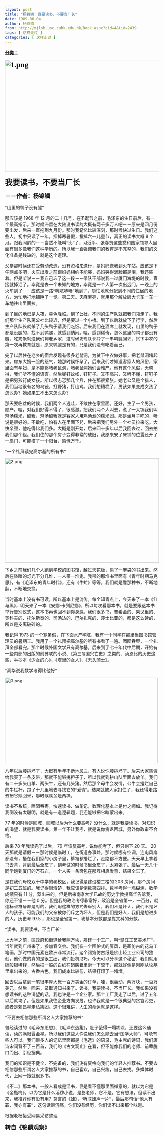 ```yaml
---
layout: post
title: "杨锦鳞：我要读书，不要当厂长"
date: 1989-06-04
author: 杨锦鳞
from: http://mjlsh.usc.cuhk.edu.hk/Book.aspx?cid=4&tid=2439
tags: [ 这样走过 ]
categories: [ 这样走过 ]
---
```


<div style="margin: 15px 10px 10px 0px;">
 <div>
  <span id="ctl00_ContentPlaceHolder1_chapter1_SubjectLabel" style="font-weight:bold;text-decoration:underline;">
   分类：
  </span>
 </div>
 <!--[if gte mso 9]><xml>
 <o:OfficeDocumentSettings>
  <o:AllowPNG/>
 </o:OfficeDocumentSettings>
</xml><![endif]-->
 <!--[if gte mso 9]><xml>
 <w:WordDocument>
  <w:View>Normal</w:View>
  <w:Zoom>0</w:Zoom>
  <w:TrackMoves/>
  <w:TrackFormatting/>
  <w:PunctuationKerning/>
  <w:ValidateAgainstSchemas/>
  <w:SaveIfXMLInvalid>false</w:SaveIfXMLInvalid>
  <w:IgnoreMixedContent>false</w:IgnoreMixedContent>
  <w:AlwaysShowPlaceholderText>false</w:AlwaysShowPlaceholderText>
  <w:DoNotPromoteQF/>
  <w:LidThemeOther>EN-US</w:LidThemeOther>
  <w:LidThemeAsian>JA</w:LidThemeAsian>
  <w:LidThemeComplexScript>X-NONE</w:LidThemeComplexScript>
  <w:Compatibility>
   <w:BreakWrappedTables/>
   <w:SnapToGridInCell/>
   <w:WrapTextWithPunct/>
   <w:UseAsianBreakRules/>
   <w:DontGrowAutofit/>
   <w:SplitPgBreakAndParaMark/>
   <w:EnableOpenTypeKerning/>
   <w:DontFlipMirrorIndents/>
   <w:OverrideTableStyleHps/>
   <w:UseFELayout/>
  </w:Compatibility>
  <m:mathPr>
   <m:mathFont m:val="Cambria Math"/>
   <m:brkBin m:val="before"/>
   <m:brkBinSub m:val="&#45;-"/>
   <m:smallFrac m:val="off"/>
   <m:dispDef/>
   <m:lMargin m:val="0"/>
   <m:rMargin m:val="0"/>
   <m:defJc m:val="centerGroup"/>
   <m:wrapIndent m:val="1440"/>
   <m:intLim m:val="subSup"/>
   <m:naryLim m:val="undOvr"/>
  </m:mathPr></w:WordDocument>
</xml><![endif]-->
 <!--[if gte mso 9]><xml>
 <w:LatentStyles DefLockedState="false" DefUnhideWhenUsed="true"
  DefSemiHidden="true" DefQFormat="false" DefPriority="99"
  LatentStyleCount="276">
  <w:LsdException Locked="false" Priority="0" SemiHidden="false"
   UnhideWhenUsed="false" QFormat="true" Name="Normal"/>
  <w:LsdException Locked="false" Priority="9" SemiHidden="false"
   UnhideWhenUsed="false" QFormat="true" Name="heading 1"/>
  <w:LsdException Locked="false" Priority="9" QFormat="true" Name="heading 2"/>
  <w:LsdException Locked="false" Priority="9" QFormat="true" Name="heading 3"/>
  <w:LsdException Locked="false" Priority="9" QFormat="true" Name="heading 4"/>
  <w:LsdException Locked="false" Priority="9" QFormat="true" Name="heading 5"/>
  <w:LsdException Locked="false" Priority="9" QFormat="true" Name="heading 6"/>
  <w:LsdException Locked="false" Priority="9" QFormat="true" Name="heading 7"/>
  <w:LsdException Locked="false" Priority="9" QFormat="true" Name="heading 8"/>
  <w:LsdException Locked="false" Priority="9" QFormat="true" Name="heading 9"/>
  <w:LsdException Locked="false" Priority="39" Name="toc 1"/>
  <w:LsdException Locked="false" Priority="39" Name="toc 2"/>
  <w:LsdException Locked="false" Priority="39" Name="toc 3"/>
  <w:LsdException Locked="false" Priority="39" Name="toc 4"/>
  <w:LsdException Locked="false" Priority="39" Name="toc 5"/>
  <w:LsdException Locked="false" Priority="39" Name="toc 6"/>
  <w:LsdException Locked="false" Priority="39" Name="toc 7"/>
  <w:LsdException Locked="false" Priority="39" Name="toc 8"/>
  <w:LsdException Locked="false" Priority="39" Name="toc 9"/>
  <w:LsdException Locked="false" Priority="35" QFormat="true" Name="caption"/>
  <w:LsdException Locked="false" Priority="10" SemiHidden="false"
   UnhideWhenUsed="false" QFormat="true" Name="Title"/>
  <w:LsdException Locked="false" Priority="0" Name="Default Paragraph Font"/>
  <w:LsdException Locked="false" Priority="11" SemiHidden="false"
   UnhideWhenUsed="false" QFormat="true" Name="Subtitle"/>
  <w:LsdException Locked="false" Priority="22" SemiHidden="false"
   UnhideWhenUsed="false" QFormat="true" Name="Strong"/>
  <w:LsdException Locked="false" Priority="20" SemiHidden="false"
   UnhideWhenUsed="false" QFormat="true" Name="Emphasis"/>
  <w:LsdException Locked="false" Priority="59" SemiHidden="false"
   UnhideWhenUsed="false" Name="Table Grid"/>
  <w:LsdException Locked="false" UnhideWhenUsed="false" Name="Placeholder Text"/>
  <w:LsdException Locked="false" Priority="1" SemiHidden="false"
   UnhideWhenUsed="false" QFormat="true" Name="No Spacing"/>
  <w:LsdException Locked="false" Priority="60" SemiHidden="false"
   UnhideWhenUsed="false" Name="Light Shading"/>
  <w:LsdException Locked="false" Priority="61" SemiHidden="false"
   UnhideWhenUsed="false" Name="Light List"/>
  <w:LsdException Locked="false" Priority="62" SemiHidden="false"
   UnhideWhenUsed="false" Name="Light Grid"/>
  <w:LsdException Locked="false" Priority="63" SemiHidden="false"
   UnhideWhenUsed="false" Name="Medium Shading 1"/>
  <w:LsdException Locked="false" Priority="64" SemiHidden="false"
   UnhideWhenUsed="false" Name="Medium Shading 2"/>
  <w:LsdException Locked="false" Priority="65" SemiHidden="false"
   UnhideWhenUsed="false" Name="Medium List 1"/>
  <w:LsdException Locked="false" Priority="66" SemiHidden="false"
   UnhideWhenUsed="false" Name="Medium List 2"/>
  <w:LsdException Locked="false" Priority="67" SemiHidden="false"
   UnhideWhenUsed="false" Name="Medium Grid 1"/>
  <w:LsdException Locked="false" Priority="68" SemiHidden="false"
   UnhideWhenUsed="false" Name="Medium Grid 2"/>
  <w:LsdException Locked="false" Priority="69" SemiHidden="false"
   UnhideWhenUsed="false" Name="Medium Grid 3"/>
  <w:LsdException Locked="false" Priority="70" SemiHidden="false"
   UnhideWhenUsed="false" Name="Dark List"/>
  <w:LsdException Locked="false" Priority="71" SemiHidden="false"
   UnhideWhenUsed="false" Name="Colorful Shading"/>
  <w:LsdException Locked="false" Priority="72" SemiHidden="false"
   UnhideWhenUsed="false" Name="Colorful List"/>
  <w:LsdException Locked="false" Priority="73" SemiHidden="false"
   UnhideWhenUsed="false" Name="Colorful Grid"/>
  <w:LsdException Locked="false" Priority="60" SemiHidden="false"
   UnhideWhenUsed="false" Name="Light Shading Accent 1"/>
  <w:LsdException Locked="false" Priority="61" SemiHidden="false"
   UnhideWhenUsed="false" Name="Light List Accent 1"/>
  <w:LsdException Locked="false" Priority="62" SemiHidden="false"
   UnhideWhenUsed="false" Name="Light Grid Accent 1"/>
  <w:LsdException Locked="false" Priority="63" SemiHidden="false"
   UnhideWhenUsed="false" Name="Medium Shading 1 Accent 1"/>
  <w:LsdException Locked="false" Priority="64" SemiHidden="false"
   UnhideWhenUsed="false" Name="Medium Shading 2 Accent 1"/>
  <w:LsdException Locked="false" Priority="65" SemiHidden="false"
   UnhideWhenUsed="false" Name="Medium List 1 Accent 1"/>
  <w:LsdException Locked="false" UnhideWhenUsed="false" Name="Revision"/>
  <w:LsdException Locked="false" Priority="34" SemiHidden="false"
   UnhideWhenUsed="false" QFormat="true" Name="List Paragraph"/>
  <w:LsdException Locked="false" Priority="29" SemiHidden="false"
   UnhideWhenUsed="false" QFormat="true" Name="Quote"/>
  <w:LsdException Locked="false" Priority="30" SemiHidden="false"
   UnhideWhenUsed="false" QFormat="true" Name="Intense Quote"/>
  <w:LsdException Locked="false" Priority="66" SemiHidden="false"
   UnhideWhenUsed="false" Name="Medium List 2 Accent 1"/>
  <w:LsdException Locked="false" Priority="67" SemiHidden="false"
   UnhideWhenUsed="false" Name="Medium Grid 1 Accent 1"/>
  <w:LsdException Locked="false" Priority="68" SemiHidden="false"
   UnhideWhenUsed="false" Name="Medium Grid 2 Accent 1"/>
  <w:LsdException Locked="false" Priority="69" SemiHidden="false"
   UnhideWhenUsed="false" Name="Medium Grid 3 Accent 1"/>
  <w:LsdException Locked="false" Priority="70" SemiHidden="false"
   UnhideWhenUsed="false" Name="Dark List Accent 1"/>
  <w:LsdException Locked="false" Priority="71" SemiHidden="false"
   UnhideWhenUsed="false" Name="Colorful Shading Accent 1"/>
  <w:LsdException Locked="false" Priority="72" SemiHidden="false"
   UnhideWhenUsed="false" Name="Colorful List Accent 1"/>
  <w:LsdException Locked="false" Priority="73" SemiHidden="false"
   UnhideWhenUsed="false" Name="Colorful Grid Accent 1"/>
  <w:LsdException Locked="false" Priority="60" SemiHidden="false"
   UnhideWhenUsed="false" Name="Light Shading Accent 2"/>
  <w:LsdException Locked="false" Priority="61" SemiHidden="false"
   UnhideWhenUsed="false" Name="Light List Accent 2"/>
  <w:LsdException Locked="false" Priority="62" SemiHidden="false"
   UnhideWhenUsed="false" Name="Light Grid Accent 2"/>
  <w:LsdException Locked="false" Priority="63" SemiHidden="false"
   UnhideWhenUsed="false" Name="Medium Shading 1 Accent 2"/>
  <w:LsdException Locked="false" Priority="64" SemiHidden="false"
   UnhideWhenUsed="false" Name="Medium Shading 2 Accent 2"/>
  <w:LsdException Locked="false" Priority="65" SemiHidden="false"
   UnhideWhenUsed="false" Name="Medium List 1 Accent 2"/>
  <w:LsdException Locked="false" Priority="66" SemiHidden="false"
   UnhideWhenUsed="false" Name="Medium List 2 Accent 2"/>
  <w:LsdException Locked="false" Priority="67" SemiHidden="false"
   UnhideWhenUsed="false" Name="Medium Grid 1 Accent 2"/>
  <w:LsdException Locked="false" Priority="68" SemiHidden="false"
   UnhideWhenUsed="false" Name="Medium Grid 2 Accent 2"/>
  <w:LsdException Locked="false" Priority="69" SemiHidden="false"
   UnhideWhenUsed="false" Name="Medium Grid 3 Accent 2"/>
  <w:LsdException Locked="false" Priority="70" SemiHidden="false"
   UnhideWhenUsed="false" Name="Dark List Accent 2"/>
  <w:LsdException Locked="false" Priority="71" SemiHidden="false"
   UnhideWhenUsed="false" Name="Colorful Shading Accent 2"/>
  <w:LsdException Locked="false" Priority="72" SemiHidden="false"
   UnhideWhenUsed="false" Name="Colorful List Accent 2"/>
  <w:LsdException Locked="false" Priority="73" SemiHidden="false"
   UnhideWhenUsed="false" Name="Colorful Grid Accent 2"/>
  <w:LsdException Locked="false" Priority="60" SemiHidden="false"
   UnhideWhenUsed="false" Name="Light Shading Accent 3"/>
  <w:LsdException Locked="false" Priority="61" SemiHidden="false"
   UnhideWhenUsed="false" Name="Light List Accent 3"/>
  <w:LsdException Locked="false" Priority="62" SemiHidden="false"
   UnhideWhenUsed="false" Name="Light Grid Accent 3"/>
  <w:LsdException Locked="false" Priority="63" SemiHidden="false"
   UnhideWhenUsed="false" Name="Medium Shading 1 Accent 3"/>
  <w:LsdException Locked="false" Priority="64" SemiHidden="false"
   UnhideWhenUsed="false" Name="Medium Shading 2 Accent 3"/>
  <w:LsdException Locked="false" Priority="65" SemiHidden="false"
   UnhideWhenUsed="false" Name="Medium List 1 Accent 3"/>
  <w:LsdException Locked="false" Priority="66" SemiHidden="false"
   UnhideWhenUsed="false" Name="Medium List 2 Accent 3"/>
  <w:LsdException Locked="false" Priority="67" SemiHidden="false"
   UnhideWhenUsed="false" Name="Medium Grid 1 Accent 3"/>
  <w:LsdException Locked="false" Priority="68" SemiHidden="false"
   UnhideWhenUsed="false" Name="Medium Grid 2 Accent 3"/>
  <w:LsdException Locked="false" Priority="69" SemiHidden="false"
   UnhideWhenUsed="false" Name="Medium Grid 3 Accent 3"/>
  <w:LsdException Locked="false" Priority="70" SemiHidden="false"
   UnhideWhenUsed="false" Name="Dark List Accent 3"/>
  <w:LsdException Locked="false" Priority="71" SemiHidden="false"
   UnhideWhenUsed="false" Name="Colorful Shading Accent 3"/>
  <w:LsdException Locked="false" Priority="72" SemiHidden="false"
   UnhideWhenUsed="false" Name="Colorful List Accent 3"/>
  <w:LsdException Locked="false" Priority="73" SemiHidden="false"
   UnhideWhenUsed="false" Name="Colorful Grid Accent 3"/>
  <w:LsdException Locked="false" Priority="60" SemiHidden="false"
   UnhideWhenUsed="false" Name="Light Shading Accent 4"/>
  <w:LsdException Locked="false" Priority="61" SemiHidden="false"
   UnhideWhenUsed="false" Name="Light List Accent 4"/>
  <w:LsdException Locked="false" Priority="62" SemiHidden="false"
   UnhideWhenUsed="false" Name="Light Grid Accent 4"/>
  <w:LsdException Locked="false" Priority="63" SemiHidden="false"
   UnhideWhenUsed="false" Name="Medium Shading 1 Accent 4"/>
  <w:LsdException Locked="false" Priority="64" SemiHidden="false"
   UnhideWhenUsed="false" Name="Medium Shading 2 Accent 4"/>
  <w:LsdException Locked="false" Priority="65" SemiHidden="false"
   UnhideWhenUsed="false" Name="Medium List 1 Accent 4"/>
  <w:LsdException Locked="false" Priority="66" SemiHidden="false"
   UnhideWhenUsed="false" Name="Medium List 2 Accent 4"/>
  <w:LsdException Locked="false" Priority="67" SemiHidden="false"
   UnhideWhenUsed="false" Name="Medium Grid 1 Accent 4"/>
  <w:LsdException Locked="false" Priority="68" SemiHidden="false"
   UnhideWhenUsed="false" Name="Medium Grid 2 Accent 4"/>
  <w:LsdException Locked="false" Priority="69" SemiHidden="false"
   UnhideWhenUsed="false" Name="Medium Grid 3 Accent 4"/>
  <w:LsdException Locked="false" Priority="70" SemiHidden="false"
   UnhideWhenUsed="false" Name="Dark List Accent 4"/>
  <w:LsdException Locked="false" Priority="71" SemiHidden="false"
   UnhideWhenUsed="false" Name="Colorful Shading Accent 4"/>
  <w:LsdException Locked="false" Priority="72" SemiHidden="false"
   UnhideWhenUsed="false" Name="Colorful List Accent 4"/>
  <w:LsdException Locked="false" Priority="73" SemiHidden="false"
   UnhideWhenUsed="false" Name="Colorful Grid Accent 4"/>
  <w:LsdException Locked="false" Priority="60" SemiHidden="false"
   UnhideWhenUsed="false" Name="Light Shading Accent 5"/>
  <w:LsdException Locked="false" Priority="61" SemiHidden="false"
   UnhideWhenUsed="false" Name="Light List Accent 5"/>
  <w:LsdException Locked="false" Priority="62" SemiHidden="false"
   UnhideWhenUsed="false" Name="Light Grid Accent 5"/>
  <w:LsdException Locked="false" Priority="63" SemiHidden="false"
   UnhideWhenUsed="false" Name="Medium Shading 1 Accent 5"/>
  <w:LsdException Locked="false" Priority="64" SemiHidden="false"
   UnhideWhenUsed="false" Name="Medium Shading 2 Accent 5"/>
  <w:LsdException Locked="false" Priority="65" SemiHidden="false"
   UnhideWhenUsed="false" Name="Medium List 1 Accent 5"/>
  <w:LsdException Locked="false" Priority="66" SemiHidden="false"
   UnhideWhenUsed="false" Name="Medium List 2 Accent 5"/>
  <w:LsdException Locked="false" Priority="67" SemiHidden="false"
   UnhideWhenUsed="false" Name="Medium Grid 1 Accent 5"/>
  <w:LsdException Locked="false" Priority="68" SemiHidden="false"
   UnhideWhenUsed="false" Name="Medium Grid 2 Accent 5"/>
  <w:LsdException Locked="false" Priority="69" SemiHidden="false"
   UnhideWhenUsed="false" Name="Medium Grid 3 Accent 5"/>
  <w:LsdException Locked="false" Priority="70" SemiHidden="false"
   UnhideWhenUsed="false" Name="Dark List Accent 5"/>
  <w:LsdException Locked="false" Priority="71" SemiHidden="false"
   UnhideWhenUsed="false" Name="Colorful Shading Accent 5"/>
  <w:LsdException Locked="false" Priority="72" SemiHidden="false"
   UnhideWhenUsed="false" Name="Colorful List Accent 5"/>
  <w:LsdException Locked="false" Priority="73" SemiHidden="false"
   UnhideWhenUsed="false" Name="Colorful Grid Accent 5"/>
  <w:LsdException Locked="false" Priority="60" SemiHidden="false"
   UnhideWhenUsed="false" Name="Light Shading Accent 6"/>
  <w:LsdException Locked="false" Priority="61" SemiHidden="false"
   UnhideWhenUsed="false" Name="Light List Accent 6"/>
  <w:LsdException Locked="false" Priority="62" SemiHidden="false"
   UnhideWhenUsed="false" Name="Light Grid Accent 6"/>
  <w:LsdException Locked="false" Priority="63" SemiHidden="false"
   UnhideWhenUsed="false" Name="Medium Shading 1 Accent 6"/>
  <w:LsdException Locked="false" Priority="64" SemiHidden="false"
   UnhideWhenUsed="false" Name="Medium Shading 2 Accent 6"/>
  <w:LsdException Locked="false" Priority="65" SemiHidden="false"
   UnhideWhenUsed="false" Name="Medium List 1 Accent 6"/>
  <w:LsdException Locked="false" Priority="66" SemiHidden="false"
   UnhideWhenUsed="false" Name="Medium List 2 Accent 6"/>
  <w:LsdException Locked="false" Priority="67" SemiHidden="false"
   UnhideWhenUsed="false" Name="Medium Grid 1 Accent 6"/>
  <w:LsdException Locked="false" Priority="68" SemiHidden="false"
   UnhideWhenUsed="false" Name="Medium Grid 2 Accent 6"/>
  <w:LsdException Locked="false" Priority="69" SemiHidden="false"
   UnhideWhenUsed="false" Name="Medium Grid 3 Accent 6"/>
  <w:LsdException Locked="false" Priority="70" SemiHidden="false"
   UnhideWhenUsed="false" Name="Dark List Accent 6"/>
  <w:LsdException Locked="false" Priority="71" SemiHidden="false"
   UnhideWhenUsed="false" Name="Colorful Shading Accent 6"/>
  <w:LsdException Locked="false" Priority="72" SemiHidden="false"
   UnhideWhenUsed="false" Name="Colorful List Accent 6"/>
  <w:LsdException Locked="false" Priority="73" SemiHidden="false"
   UnhideWhenUsed="false" Name="Colorful Grid Accent 6"/>
  <w:LsdException Locked="false" Priority="19" SemiHidden="false"
   UnhideWhenUsed="false" QFormat="true" Name="Subtle Emphasis"/>
  <w:LsdException Locked="false" Priority="21" SemiHidden="false"
   UnhideWhenUsed="false" QFormat="true" Name="Intense Emphasis"/>
  <w:LsdException Locked="false" Priority="31" SemiHidden="false"
   UnhideWhenUsed="false" QFormat="true" Name="Subtle Reference"/>
  <w:LsdException Locked="false" Priority="32" SemiHidden="false"
   UnhideWhenUsed="false" QFormat="true" Name="Intense Reference"/>
  <w:LsdException Locked="false" Priority="33" SemiHidden="false"
   UnhideWhenUsed="false" QFormat="true" Name="Book Title"/>
  <w:LsdException Locked="false" Priority="37" Name="Bibliography"/>
  <w:LsdException Locked="false" Priority="39" QFormat="true" Name="TOC Heading"/>
 </w:LatentStyles>
</xml><![endif]-->
 <!--[if gte mso 10]>
<style>
 /* Style Definitions */
table.MsoNormalTable
	{mso-style-name:"Table Normal";
	mso-tstyle-rowband-size:0;
	mso-tstyle-colband-size:0;
	mso-style-noshow:yes;
	mso-style-priority:99;
	mso-style-parent:"";
	mso-padding-alt:0in 5.4pt 0in 5.4pt;
	mso-para-margin:0in;
	mso-para-margin-bottom:.0001pt;
	mso-pagination:widow-orphan;
	font-size:10.0pt;
	font-family:"Times New Roman";}
</style>
<![endif]-->
 <!--StartFragment-->
 <p class="MsoNormal">
  <b>
   <span lang="ZH-CN" style="font-family: 宋体;">
    <font size="5">
     <img alt="1.png" border="0" height="360" src="http://mjlsh.usc.cuhk.edu.hk/medias/contents/2439/1.png" width="528"/>
     <br/>
    </font>
   </span>
  </b>
 </p>
 <p class="MsoNormal">
  <b>
   <span lang="ZH-CN" style="font-family: 宋体;">
    <font size="5">
     我要读书，不要当厂长
    </font>
   </span>
   <font size="4">
    <o:p>
    </o:p>
   </font>
  </b>
 </p>
 <p class="MsoNormal">
  <span lang="ZH-CN" style='font-family:宋体;mso-ascii-font-family:
"Times New Roman"'>
   <b>
    <font size="4">
     －－作者：杨锦鳞
    </font>
   </b>
  </span>
  <o:p>
  </o:p>
 </p>
 <p class="MsoNormal">
  <o:p>
  </o:p>
 </p>
 <p class="MsoNormal">
  <span lang="ZH-CN" style='font-family:宋体;mso-ascii-font-family:
"Times New Roman"'>
   “山里的鸭子没有腿”
  </span>
  <o:p>
  </o:p>
 </p>
 <p class="MsoNormal">
  <span lang="ZH-CN" style='font-family:宋体;mso-ascii-font-family:
"Times New Roman"'>
   那应该是
  </span>
  1968
  <span lang="ZH-CN" style='font-family:宋体;
mso-ascii-font-family:"Times New Roman"'>
   年
  </span>
  12
  <span lang="ZH-CN" style='font-family:宋体;mso-ascii-font-family:"Times New Roman"'>
   月的二十几号，在圣诞节之前，毛泽东的生日前后，有一个最高指示。那时候滞留在大陆没书读的大概有两千多万人吧－－原来是四月份要出发，后来一直拖到九月份。那时我记忆比较深刻，那时候快过生日。我们这些人，初中只读了一年，扣掉寒暑假，扣掉六一儿童节，真正的读书大概
  </span>
  8
  <span lang="ZH-CN" style='font-family:宋体;mso-ascii-font-family:"Times New Roman"'>
   个月。跟我同龄的－－当然不能叫“比”了，习近平、张春贤这些党和国家领导人里面有很多像我们这种学历的。所以我一直强调我们的教育是不完整的，我们的文化准备是残缺的，就是这个道理。
  </span>
  <o:p>
  </o:p>
 </p>
 <p class="MsoNormal">
  <span lang="ZH-CN" style='font-family:宋体;mso-ascii-font-family:
"Times New Roman"'>
   父亲那时候还在受劳动改造，没有资格来送行，是妈妈送我到火车站。应该是下午两点多吧，火车出发之前跟妈妈相约不能哭，妈妈哭得满脸都是泪，我还装着。但是听说－－我自己忘了这一段－－带队干部说我一过厦门海堤的时候，直接就掉泪了。毕竟是去一个未知的地方，毕竟是一个人第一次出远门。一晚上的火车到了－－应该是一路“吭吭哧哧”地到了，匆忙地就分配到不同的住宿的地方，匆忙地打地铺睡了一觉。第二天。天麻麻亮，就用那个解放牌大卡车一车一车地往山里面拉。
  </span>
  <o:p>
  </o:p>
 </p>
 <p class="MsoNormal">
  <span lang="ZH-CN" style='font-family:宋体;mso-ascii-font-family:
"Times New Roman"'>
   到了目的地已是入夜，暮色降临。到了公社，不同的生产队就把我们领走了。我们那个生产队离公社比较近，但是要过一个小桥。到了以后就放下了行李，然后生产队队长就杀了几头鸭子请我们吃饭。后来我们在酒席上就发现，山里的鸭子都是没腿的，找不到鸭腿，就感到纳闷。哇，感到稀奇，怎么这里的鸭子都没有腿。吃完饭就送我们到老乡家，这时候发现队长拎了一串鸭腿回去。贫下中农的第一次再教育就是，原来鸭腿是有的，只是我们没有吃着而已。
  </span>
  <o:p>
  </o:p>
 </p>
 <p class="MsoNormal">
  <span lang="ZH-CN" style='font-family:宋体;mso-ascii-font-family:
"Times New Roman"'>
   完了以后住在老乡的宿舍发现有很多老鼠洞，为贫下中农做好事，把老鼠洞堵起来。房东大嫂一脸的怒气，她那时候怀孕了，后来我们才知道客家人的风俗，家里面有孕妇，是不能够堵老鼠洞，堵老鼠洞她们会难产。他有这个风俗，天晓得，我们听不懂的语言。然后呢钉蚊帐，钉钉子。又不高兴，又听不懂，钉钉子是把男孩钉成女孩。所以很忐忑那几个月，住在那很紧张。她老公又是个猎人，我们当地很有名的鸟铳，打野猪，打山鸡。我们想糟糕了，男孩如果变成女孩了怎么办？她如果生不出来怎么办？
  </span>
  <o:p>
  </o:p>
 </p>
 <p class="MsoNormal">
  <span lang="ZH-CN" style='font-family:宋体;mso-ascii-font-family:
"Times New Roman"'>
   那天要临盆的时候，我们两个人逃哇，不敢住在家里面。还好，生了一个男孩，顺产。哇，对我们好得不得了，很感激。把我们两个人叫去，煮了一大锅我们叫鸡汤糯米，酿粄，鸡汤酿粄就是客家人用鸡汤煮的糯米团。那是坐月子吃的，听说是很好的。不敢吃，怕有人在里面下咒，后来把我们另外一个社员拉来吃。大快朵颐，他吃得比我们多。大概是刚开始，后来四十多年以后我回去过，回去拍我们那个组。我们住的那个房子变得非常的破旧，我原来安了床铺的位置还开了一扇门，可能搭了一个阳台，感慨万千。
  </span>
  <o:p>
  </o:p>
 </p>
 <p class="MsoNormal">
  <span lang="ZH-CN" style='font-family:宋体;mso-ascii-font-family:
"Times New Roman"'>
   “一个礼拜读完高尔基的所有书”
  </span>
  <o:p>
  </o:p>
 </p>
 <p class="MsoNormal">
  <o:p>
   <img alt="2.png" border="0" height="334" src="http://mjlsh.usc.cuhk.edu.hk/medias/contents/2439/2.png" width="494"/>
  </o:p>
 </p>
 <p class="MsoNormal">
  <span lang="ZH-CN" style='font-family:宋体;mso-ascii-font-family:
"Times New Roman"'>
   下乡之前我们几个人跑到学校的图书馆，越过天花板，偷了一麻袋的书出来。然后在昏暗的灯光下分几堆，一人带一堆走。我带的那堆书里面有《青年时期马克思》，有《毛泽东的青年时代》，还有《牛虻》等等。我们就是靠那种书，不断地翻，不断地交换。
  </span>
  <o:p>
  </o:p>
 </p>
 <p class="MsoNormal">
  <span lang="ZH-CN" style='font-family:宋体;mso-ascii-font-family:
"Times New Roman"'>
   当时基本上没有书可读，所以基本上是流传。每个知青点上，今天来了一本《红与黑》，明天来了一本《安娜·卡列尼娜》，所以每次看那本书，就是要跟这本书举行告别仪式，这本书再也回不到你身边。我们很多书，普希金的、果戈里的、契科夫的、托尔斯泰的、司汤达的、巴尔扎克的、莎士比亚的，都是这么读的，所以是支离破碎的。
  </span>
  <o:p>
  </o:p>
 </p>
 <p class="MsoNormal">
  <span lang="ZH-CN" style='font-family:宋体;mso-ascii-font-family:
"Times New Roman"'>
   我记得
  </span>
  1973
  <span lang="ZH-CN" style='font-family:宋体;
mso-ascii-font-family:"Times New Roman"'>
   的一个寒暑假，在下面水产学院，我有一个同学在那里当图书馆管理员的暑期工。我用了一个礼拜把高尔基的所有书看了一遍。囫囵吞枣，一个礼拜全部看完。那个时候外国文学只有高尔基。后来到了七十年代中后期，开始有一些内部的出版的前苏联的小说、《第三帝国兴亡史》之类的、汤恩比的历史这些，手抄本《少女的心》、《塔里的女人》、《无头骑士》。
  </span>
  <o:p>
  </o:p>
 </p>
 <p class="MsoNormal">
  <span lang="ZH-CN" style='font-family:宋体;mso-ascii-font-family:
"Times New Roman"'>
   “高华说我数学考得比他好”
  </span>
  <o:p>
  </o:p>
 </p>
 <p class="MsoNormal">
  <o:p>
   <img alt="3.png" border="0" height="275" src="http://mjlsh.usc.cuhk.edu.hk/medias/contents/2439/3.png" width="490"/>
  </o:p>
 </p>
 <p class="MsoNormal">
  <span lang="ZH-CN" style='font-family:宋体;mso-ascii-font-family:
"Times New Roman"'>
   八年以后腰挑坏了，大概有半年不断地尿血，有人说你腰挑坏了。后来大家集资给我买了一条皮带，那就不能够挑担子了，所以我就到耕山队里面去放羊。我们有二十多头山羊、两头牛，还有几头猪。然后那个母牛会发情，公牛会撞烂自己的牛栏杆，跑了十几里地去寻找它的“爱情”。结果就被人家扣住了，我还得走路去把它赎回来，那时候赎金是两块。
  </span>
  <o:p>
  </o:p>
 </p>
 <p class="MsoNormal">
  <span lang="ZH-CN" style='font-family:宋体;mso-ascii-font-family:
"Times New Roman"'>
   读书不系统，囫囵吞枣，快速读书、做笔记，数理化基本上是付之阙如。我记得我倒没有太聪明，就是有一道逻辑题，我还能够把它瞎蒙出来。
  </span>
  <o:p>
  </o:p>
 </p>
 <p class="MsoNormal">
  77
  <span lang="ZH-CN" style='font-family:宋体;mso-ascii-font-family:
"Times New Roman"'>
   年的时候是回城，回城以后为什么要高考？没什么，就是我要读书，对知识的渴望，就是我要读书。第一年不让我考，就是说你病退回城，另外你政审不合格。
  </span>
  <o:p>
  </o:p>
 </p>
 <p class="MsoNormal">
  <span lang="ZH-CN" style='font-family:宋体;mso-ascii-font-family:
"Times New Roman"'>
   后来
  </span>
  78
  <span lang="ZH-CN" style='font-family:宋体;
mso-ascii-font-family:"Times New Roman"'>
   年我读完了以后，
  </span>
  79
  <span lang="ZH-CN" style='font-family:宋体;mso-ascii-font-family:"Times New Roman"'>
   年恢复高考，说你能考了，但只剩下
  </span>
  20
  <span lang="ZH-CN" style='font-family:宋体;mso-ascii-font-family:"Times New Roman"'>
   天。
  </span>
  20
  <span lang="ZH-CN" style='font-family:宋体;mso-ascii-font-family:"Times New Roman"'>
   天那就是请假－－那时候是临时工，在街道办事处。那时候哪有空调，连电风扇都没有，捂在我们家的小房子里，裤裆都捂烂了，走路都不方便。天天早上拿着书去背，背到最后全忘了，到考试的时候书里全忘了，太紧张了。最后一天几个同学跑到厦门的万石岩，一个人买一条面包在那互相启发背，结果全忘了。
  </span>
  <o:p>
  </o:p>
 </p>
 <p class="MsoNormal">
  <span lang="ZH-CN" style='font-family:宋体;mso-ascii-font-family:
"Times New Roman"'>
   是在我们母校双十中学的老校区，我记得是建设楼二楼的
  </span>
  203
  <span lang="ZH-CN" style='font-family:宋体;mso-ascii-font-family:"Times New Roman"'>
   房间，那个房间是初二五班的。我记得很清楚，我应该是倒数第四排。数学考得一塌糊涂，数学成绩只有
  </span>
  11
  <span lang="ZH-CN" style='font-family:宋体;mso-ascii-font-family:"Times New Roman"'>
   分，蒙出来的。但是后来南京大学已故的历史学教授高华告诉我，你还不错－－他
  </span>
  0
  <span lang="ZH-CN" style='font-family:宋体;mso-ascii-font-family:"Times New Roman"'>
   分。但是我的政治考得非常好，政治是全省第一，一百分，就连标点符号都是对的。我们用这样的方式告诉别人，我们不是坏人，我们不是坏人的孩子。可能我们的父亲被你们斥之为坏人，但是我们是好人，我们是想进步的人。历史考
  </span>
  97.5
  <span lang="ZH-CN" style='font-family:宋体;mso-ascii-font-family:"Times New Roman"'>
   ，那也是全省第一，我基本分数都是靠文科的分数。
  </span>
  <o:p>
  </o:p>
 </p>
 <p class="MsoNormal">
  <span lang="ZH-CN" style='font-family:宋体;mso-ascii-font-family:
"Times New Roman"'>
   “读书，我要读书，不当厂长”
  </span>
  <o:p>
  </o:p>
 </p>
 <p class="MsoNormal">
  <span lang="ZH-CN" style='font-family:宋体;mso-ascii-font-family:
"Times New Roman"'>
   上大学之前，区政府和街道给我两万块，筹建一个工厂，叫“鹭江工艺美术厂”。当年就到广州来了，参加春交会。我们有一个围炉式的屏风，是画仿古的花鸟工笔画，那时中国元素在欧洲非常流行。这个锡箔仿古纸是佛山轻工业公司的独创，他们做的真的是很工细，我们投机取巧。今天可以分享这个秘密：我们就用硝酸银稀释，然后把一般的白纸在硝酸银里滑一下晾干，那就好像是刚刚从坟墓里拿出来的，古香古色。我们成本比较低，结果打印了一堵墙。
  </span>
  <o:p>
  </o:p>
 </p>
 <p class="MsoNormal">
  <span lang="ZH-CN" style='font-family:宋体;mso-ascii-font-family:
"Times New Roman"'>
   回去以后拿到一笔很丰厚大概一百万美金的订单，哇，很轰动，两万块，一百万美元。然后一回来，录取通知书来了。读书，我要读书，不当厂长。我如果没有想读书的这种渴望的话，我也许是一个企业家。那个工厂我走了以后，过了五年以后就垮了。但是如果我往企业方向发展，也许我就是一个很典型的贪官污吏，或者是赖昌星走私集团。这个很难讲，人生的命运就是这样。
  </span>
  <o:p>
  </o:p>
 </p>
 <p class="MsoNormal">
  <span lang="ZH-CN" style='font-family:宋体;mso-ascii-font-family:
"Times New Roman"'>
   “不要去相信那些所谓名人大家推荐的书”
  </span>
  <o:p>
  </o:p>
 </p>
 <p class="MsoNormal">
  <span lang="ZH-CN" style='font-family:宋体;mso-ascii-font-family:
"Times New Roman"'>
   曾经读过的《毛泽东思想》、《毛泽东选集》，肚子饿得一塌糊涂，还要这么通读，读的满眼冒金星。所以我们这些人你说我们怎么能去当“国学大师”，可能有些人可以。我们很多人的记忆里面都是《毛选》的语录、毛主席的诗词，我们唐诗宋词背不了三百首，我们的《古文观止》在看，但不能像我们的老师、前辈脱口而出、引经据典。
  </span>
  <o:p>
  </o:p>
 </p>
 <p class="MsoNormal">
  <span lang="ZH-CN" style='font-family:宋体;mso-ascii-font-family:
"Times New Roman"'>
   我们的知识是不健全、不完备的，我们没有资格向我们的年轻人推荐书。不要去相信那些所谓名人大家推荐的书，自己喜欢，自己兴趣，自己去找。多媒体时代，上网一搜就很多书。
  </span>
  <o:p>
  </o:p>
 </p>
 <p class="MsoNormal">
  <span lang="ZH-CN" style='font-family:宋体;mso-ascii-font-family:
"Times New Roman"'>
   《不二》那本书，一般人看成是淫书，但是看不懂那里面禅意的，就以为它是《金瓶梅》，以为它是什么淫秽小说，是苍老师，它不是。它有想法，但读不出来，我推荐你有没有用？莫言的《蛙》，“听取蛙声一片”，最后那句话“他人有罪，我亦有罪”，这句话很沉痛，你们没有经历，你们读不出来那个味道。
  </span>
  <o:p>
  </o:p>
 </p>
 <p class="MsoNormal">
  <span lang="ZH-CN" style='font-family:宋体;mso-ascii-font-family:
"Times New Roman"'>
   根据老杨接受网易采访整理
  </span>
  <o:p>
  </o:p>
 </p>
 <p class="MsoNormal">
  <o:p>
  </o:p>
 </p>
 <p class="MsoNormal">
  <span lang="ZH-CN" style='font-family:宋体;mso-ascii-font-family:
"Times New Roman"'>
   <b>
    <font size="4">
     转自《锦麟观察》
    </font>
   </b>
  </span>
  <o:p>
  </o:p>
 </p>
 <!--EndFragment-->
</div>

